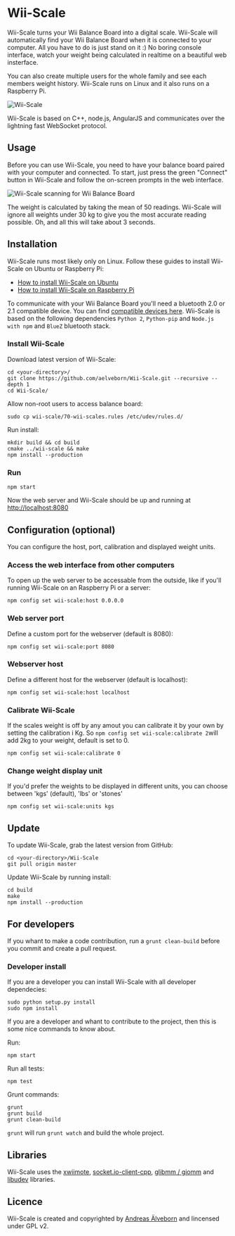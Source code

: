 # Wii-Scale

Wii-Scale turns your Wii Balance Board into a digital scale. Wii-Scale will automatically find your Wii Balance Board when it is connected to your computer. All you have to do is just stand on it :) No boring console interface, watch your weight being calculated in realtime on a beautiful web insterface.

You can also create multiple users for the whole family and see each members weight history. Wii-Scale runs on Linux and it also runs on a Raspberry Pi.

![Wii-Scale](https://github.com/aelveborn/Wii-Scale/blob/gh-pages/images/wiiscale_0_0_4_start.png?raw=true) 

Wii-Scale is based on C++, node.js, AngularJS and communicates over the lightning fast WebSocket protocol.

## Usage

Before you can use Wii-Scale, you need to have your balance board paired with your computer and connected.  To start, just press the green "Connect" button in Wii-Scale and follow the on-screen prompts in the web interface.

![Wii-Scale scanning for Wii Balance Board](https://github.com/aelveborn/Wii-Scale/blob/gh-pages/images/wiiscale_0_0_4_measuring.png?raw=true) 

The weight is calculated by taking the mean of 50 readings. Wii-Scale will ignore all weights under 30 kg to give you the most accurate reading possible. Oh, and all this will take about 3 seconds.

## Installation

Wii-Scale runs most likely only on Linux. Follow these guides to install Wii-Scale on Ubuntu or Raspberry Pi:

- [How to install Wii-Scale on Ubuntu](https://github.com/aelveborn/Wii-Scale/wiki/Guide:-How-to-install-Wii-Scale-on-Ubuntu)
- [How to install Wii-Scale on Raspberry Pi](https://github.com/aelveborn/Wii-Scale/wiki/Guide:-How-to-install-Wii-Scale-on-Raspberry-Pi)

To communicate with your Wii Balance Board you'll need a bluetooth 2.0 or 2.1 compatible device. You can find [compatible devices here](http://wiibrew.org/wiki/List_of_Working_Bluetooth_Devices). Wii-Scale is based on the following dependencies `Python 2`, `Python-pip` and `Node.js with npm` and `BlueZ` bluetooth stack.


### Install Wii-Scale

Download latest version of Wii-Scale:

	cd <your-directory>/
	git clone https://github.com/aelveborn/Wii-Scale.git --recursive --depth 1
	cd Wii-Scale/

Allow non-root users to access balance board:

	sudo cp wii-scale/70-wii-scales.rules /etc/udev/rules.d/

Run install:

	mkdir build && cd build
	cmake ../wii-scale && make
	npm install --production


### Run

	npm start

Now the web server and Wii-Scale should be up and running at [http://localhost:8080](http://localhost:8080)

## Configuration (optional)

You can configure the host, port, calibration and displayed weight units.

### Access the web interface from other computers

To open up the web server to be accessable from the outside, like if you'll running Wii-Scale on an Raspberry Pi or a server:

	npm config set wii-scale:host 0.0.0.0

### Web server port

Define a custom port for the webserver (default is 8080):

	npm config set wii-scale:port 8080

### Webserver host

Define a different host for the webserver (default is localhost):

	npm config set wii-scale:host localhost

### Calibrate Wii-Scale

If the scales weight is off by any amout you can calibrate it by your own by setting the calibration i Kg. So `npm config set wii-scale:calibrate 2`will add 2kg to your weight, default is set to 0.

	npm config set wii-scale:calibrate 0

### Change weight display unit

If you'd prefer the weights to be displayed in different units, you can choose
between 'kgs' (default), 'lbs' or 'stones'

	npm config set wii-scale:units kgs

## Update

To update Wii-Scale, grab the latest version from GitHub:

	cd <your-directory>/Wii-Scale
	git pull origin master

Update Wii-Scale by running install:

	cd build
	make
	npm install --production


## For developers

If you whant to make a code contribution, run a `grunt clean-build` before you commit and create a pull request.

### Developer install

If you are a developer you can install Wii-Scale with all developer dependecies:

	sudo python setup.py install
	sudo npm install

If you are a developer and whant to contribute to the project, then this is some nice commands to know about.

Run:

	npm start

Run all tests:

	npm test

Grunt commands:

	grunt
	grunt build
	grunt clean-build

`grunt` will run `grunt watch` and build the whole project.

## Libraries

Wii-Scale uses the [xwiimote](https://github.com/dvdhrm/xwiimote), [socket.io-client-cpp](https://github.com/socketio/socket.io-client-cpp), [glibmm / giomm](https://developer.gnome.org/glibmm) and [libudev](https://www.freedesktop.org/software/systemd/man/libudev.html) libraries.


## Licence

Wii-Scale is created and copyrighted by [Andreas Älveborn](http://aelveborn.com) and lincensed under GPL v2.
